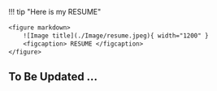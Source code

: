!!! tip "Here is my RESUME"

    <figure markdown>
        ![Image title](./Image/resume.jpeg){ width="1200" }
        <figcaption> RESUME </figcaption>
    </figure>

## To Be Updated ...